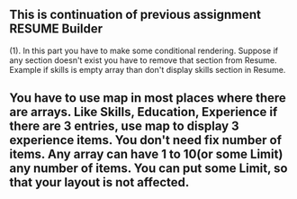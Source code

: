 ## This is continuation of previous assignment RESUME Builder

(1). In this part you have to make some conditional rendering. Suppose if any section doesn't exist you have to remove that section from Resume. Example if skills is empty array than don't display skills section in Resume.

## You have to use map in most places where there are arrays. Like Skills, Education, Experience if there are 3 entries, use map to display 3 experience items. You don't need fix number of items. Any array can have 1 to 10(or some Limit) any number of items. You can put some Limit, so that your layout is not affected.
